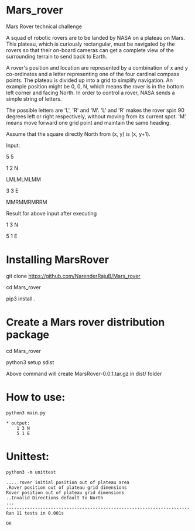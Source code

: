 # Mars_rover
Mars Rover technical challenge

A squad of robotic rovers are to be landed by NASA on a plateau on Mars. This plateau, which is curiously rectangular,
must be navigated by the rovers so that their on-board cameras can get a complete view of the surrounding terrain to
send back to Earth.

A rover&#39;s position and location are represented by a combination of x and y co-ordinates and a letter representing one of
the four cardinal compass points. The plateau is divided up into a grid to simplify navigation. An example position might
be 0, 0, N, which means the rover is in the bottom left corner and facing North.
In order to control a rover, NASA sends a simple string of letters. 

The possible letters are &#39;L&#39;, &#39;R&#39; and &#39;M&#39;. &#39;L&#39; and &#39;R&#39; makes
the rover spin 90 degrees left or right respectively, without moving from its current spot. &#39;M&#39; means move forward one
grid point and maintain the same heading.

Assume that the square directly North from (x, y) is (x, y+1).


Input:

5 5

1 2 N

LMLMLMLMM

3 3 E

MMRMMRMRRM

Result for above input after executing

1 3 N

5 1 E

   

# Installing MarsRover

   git clone https://github.com/NarenderRajuB/Mars_rover
   
   cd Mars_rover
   
   pip3 install .


# Create a Mars rover distribution package
   cd Mars_rover
   
   python3 setup sdist
   
   Above command will create MarsRover-0.0.1.tar.gz in dist/ folder

   
# How to use:
    python3 main.py
    
    * output: 
        1 3 N
        5 1 E
    
# Unittest:
    python3 -m unittest

    .....rover initial position out of plateau area
    .Rover position out of plateau grid dimensions
    Rover position out of plateau grid dimensions
    ..Invalid Directions default to North
    ...
    ----------------------------------------------------------------------
    Ran 11 tests in 0.001s
    
    OK





